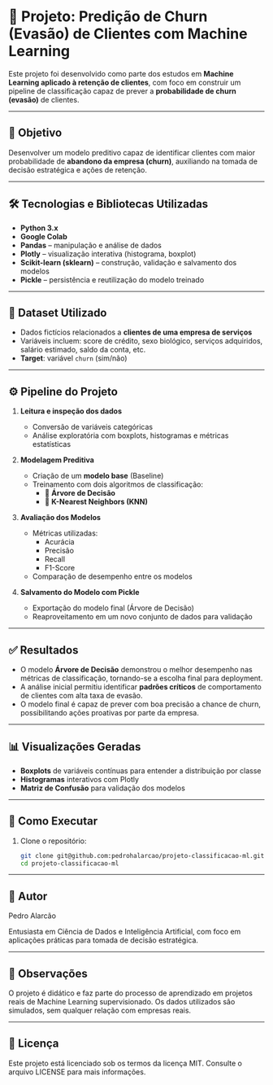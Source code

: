 # 🔄 Projeto: Predição de Churn (Evasão) de Clientes com Machine Learning

Este projeto foi desenvolvido como parte dos estudos em **Machine Learning aplicado à retenção de clientes**, com foco em construir um pipeline de classificação capaz de prever a **probabilidade de churn (evasão)** de clientes.

---

## 🎯 Objetivo

Desenvolver um modelo preditivo capaz de identificar clientes com maior probabilidade de **abandono da empresa (churn)**, auxiliando na tomada de decisão estratégica e ações de retenção.

---

## 🛠️ Tecnologias e Bibliotecas Utilizadas

- **Python 3.x**
- **Google Colab**
- **Pandas** – manipulação e análise de dados
- **Plotly** – visualização interativa (histograma, boxplot)
- **Scikit-learn (sklearn)** – construção, validação e salvamento dos modelos
- **Pickle** – persistência e reutilização do modelo treinado

---

## 📁 Dataset Utilizado

- Dados fictícios relacionados a **clientes de uma empresa de serviços**
- Variáveis incluem: score de crédito, sexo biológico, serviços adquiridos, salário estimado, saldo da conta, etc.
- **Target**: variável `churn` (sim/não)

---

## ⚙️ Pipeline do Projeto

1. **Leitura e inspeção dos dados**
   - Conversão de variáveis categóricas
   - Análise exploratória com boxplots, histogramas e métricas estatísticas

2. **Modelagem Preditiva**
   - Criação de um **modelo base** (Baseline)
   - Treinamento com dois algoritmos de classificação:
     - 🌳 **Árvore de Decisão**
     - 👥 **K-Nearest Neighbors (KNN)**

3. **Avaliação dos Modelos**
   - Métricas utilizadas:
     - Acurácia
     - Precisão
     - Recall
     - F1-Score
   - Comparação de desempenho entre os modelos

4. **Salvamento do Modelo com Pickle**
   - Exportação do modelo final (Árvore de Decisão)
   - Reaproveitamento em um novo conjunto de dados para validação

---

## ✅ Resultados

- O modelo **Árvore de Decisão** demonstrou o melhor desempenho nas métricas de classificação, tornando-se a escolha final para deployment.
- A análise inicial permitiu identificar **padrões críticos** de comportamento de clientes com alta taxa de evasão.
- O modelo final é capaz de prever com boa precisão a chance de churn, possibilitando ações proativas por parte da empresa.

---

## 📊 Visualizações Geradas

- **Boxplots** de variáveis contínuas para entender a distribuição por classe
- **Histogramas** interativos com Plotly
- **Matriz de Confusão** para validação dos modelos



---

## 🚀 Como Executar

1. Clone o repositório:
   ```bash
   git clone git@github.com:pedrohalarcao/projeto-classificacao-ml.git
   cd projeto-classificacao-ml


---

## 👤 Autor

Pedro Alarcão

Entusiasta em Ciência de Dados e Inteligência Artificial, com foco em aplicações práticas para tomada de decisão estratégica.


---

## 📌 Observações

O projeto é didático e faz parte do processo de aprendizado em projetos reais de Machine Learning supervisionado.
Os dados utilizados são simulados, sem qualquer relação com empresas reais.


---

## 📝 Licença

Este projeto está licenciado sob os termos da licença MIT. Consulte o arquivo LICENSE para mais informações.

